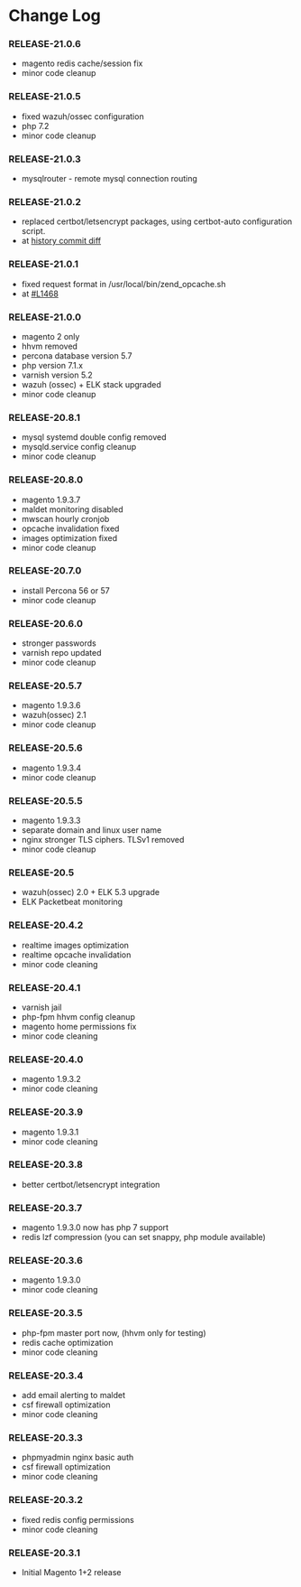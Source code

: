 # Change Log

### RELEASE-21.0.6
  
  * magento redis cache/session fix
  * minor code cleanup

### RELEASE-21.0.5
  
  * fixed wazuh/ossec configuration
  * php 7.2
  * minor code cleanup

### RELEASE-21.0.3
  
  * mysqlrouter - remote mysql connection routing

### RELEASE-21.0.2
  
  * replaced certbot/letsencrypt packages, using certbot-auto configuration script.
  * at [history commit diff](https://github.com/magenx/Magento-Automated-Server-Configuration-from-MagenX/commit/775397467b193242ca9846d8d8f337119703ded9#diff-3338fed2bb010f9dfb389aae8c5d556c)

### RELEASE-21.0.1
  
  * fixed request format in /usr/local/bin/zend_opcache.sh
  * at [#L1468](https://github.com/magenx/Magento-Automated-Server-Configuration-from-MagenX/blob/master/Magento-2/CentOS-7/MASC-M-7-v2.sh#L1468)

### RELEASE-21.0.0
  
  * magento 2 only
  * hhvm removed
  * percona database version 5.7
  * php version 7.1.x
  * varnish version 5.2
  * wazuh (ossec) + ELK stack upgraded
  * minor code cleanup

### RELEASE-20.8.1
  
  * mysql systemd double config removed
  * mysqld.service config cleanup
  * minor code cleanup
  
### RELEASE-20.8.0

  * magento 1.9.3.7
  * maldet monitoring disabled
  * mwscan hourly cronjob
  * opcache invalidation fixed
  * images optimization fixed
  * minor code cleanup

### RELEASE-20.7.0

  * install Percona 56 or 57
  * minor code cleanup
  
### RELEASE-20.6.0

  * stronger passwords
  * varnish repo updated
  * minor code cleanup

### RELEASE-20.5.7

  * magento 1.9.3.6
  * wazuh(ossec) 2.1
  * minor code cleanup

### RELEASE-20.5.6

  * magento 1.9.3.4
  * minor code cleanup

### RELEASE-20.5.5

  * magento 1.9.3.3
  * separate domain and linux user name
  * nginx stronger TLS ciphers. TLSv1 removed
  * minor code cleanup

### RELEASE-20.5

  * wazuh(ossec) 2.0 + ELK 5.3 upgrade
  * ELK Packetbeat monitoring

### RELEASE-20.4.2

  * realtime images optimization
  * realtime opcache invalidation
  * minor code cleaning
  
### RELEASE-20.4.1

  * varnish jail 
  * php-fpm hhvm config cleanup
  * magento home permissions fix
  * minor code cleaning

### RELEASE-20.4.0

  * magento 1.9.3.2
  * minor code cleaning

### RELEASE-20.3.9

  * magento 1.9.3.1
  * minor code cleaning

### RELEASE-20.3.8

  * better certbot/letsencrypt integration

### RELEASE-20.3.7

  * magento 1.9.3.0 now has php 7 support
  * redis lzf compression (you can set snappy, php module available)

### RELEASE-20.3.6

  * magento 1.9.3.0
  * minor code cleaning

### RELEASE-20.3.5

  * php-fpm master port now, (hhvm only for testing)
  * redis cache optimization
  * minor code cleaning

### RELEASE-20.3.4

  * add email alerting to maldet
  * csf firewall optimization
  * minor code cleaning
  
### RELEASE-20.3.3

  * phpmyadmin nginx basic auth
  * csf firewall optimization
  * minor code cleaning

### RELEASE-20.3.2

  * fixed redis config permissions
  * minor code cleaning

### RELEASE-20.3.1

  * Initial Magento 1+2 release
